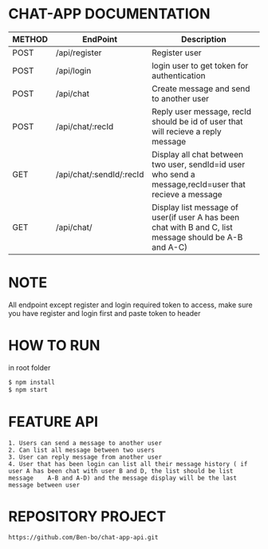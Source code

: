 # CHAT-APP DOCUMENTATION

| METHOD | EndPoint                 | Description                                                                                            |
| ------ | ------------------------ | ------------------------------------------------------------------------------------------------------ |
| POST   | /api/register            | Register user                                                                                          |
| POST   | /api/login               | login user to get token for authentication                                                             |
| POST   | /api/chat                | Create message and send to another user                                                                |
| POST   | /api/chat/:recId         | Reply user message, recId should be id of user that will recieve a reply message                       |
| GET    | /api/chat/:sendId/:recId | Display all chat between two user, sendId=id user who send a message,recId=user that recieve a message |
| GET    | /api/chat/               | Display list message of user(if user A has been chat with B and C, list message should be A-B and A-C) |

# NOTE

All endpoint except register and login required token to access, make sure you have register and login first and paste token to header

# HOW TO RUN

in root folder

```bash
$ npm install
$ npm start
```

# FEATURE API

```
1. Users can send a message to another user
2. Can list all message between two users
3. User can reply message from another user
4. User that has been login can list all their message history ( if user A has been chat with user B and D, the list should be list  message    A-B and A-D) and the message display will be the last message between user
```

# REPOSITORY PROJECT

```
https://github.com/Ben-bo/chat-app-api.git
```
